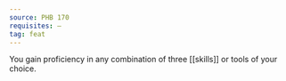 ```yaml
---
source: PHB 170
requisites: —
tag: feat
---
```


You gain proficiency in any combination of three [[skills]] or tools of your choice.

